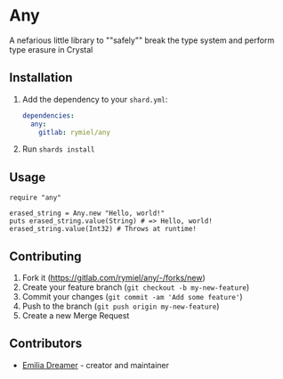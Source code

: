 # Any

A nefarious little library to ""safely"" break the type system and perform type erasure in Crystal

## Installation

1. Add the dependency to your `shard.yml`:

   ```yaml
   dependencies:
     any:
       gitlab: rymiel/any
   ```

2. Run `shards install`

## Usage

```crystal
require "any"

erased_string = Any.new "Hello, world!"
puts erased_string.value(String) # => Hello, world!
erased_string.value(Int32) # Throws at runtime!
```

## Contributing

1. Fork it (<https://gitlab.com/rymiel/any/-/forks/new>)
2. Create your feature branch (`git checkout -b my-new-feature`)
3. Commit your changes (`git commit -am 'Add some feature'`)
4. Push to the branch (`git push origin my-new-feature`)
5. Create a new Merge Request

## Contributors

- [Emilia Dreamer](https://gitlab.com/rymiel) - creator and maintainer
